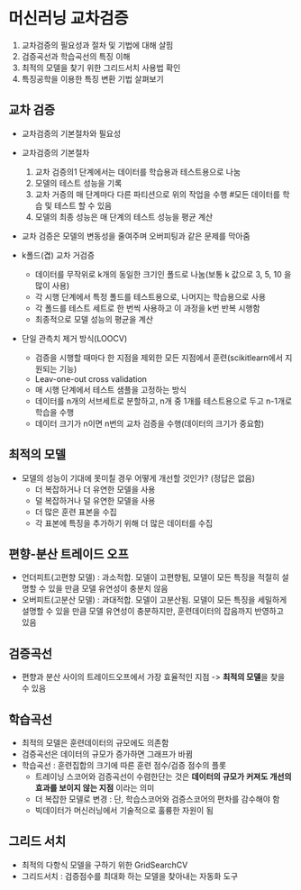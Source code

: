 # 머신러닝 교차검증

1. 교차검증의 필요성과 절차 및 기법에 대해 살핌
2. 검증곡선과 학습곡선의 특징 이해
3. 최적의 모델을 찾기 위한 그리드서치 사용법 확인
4. 특징공학을 이용한 특징 변환 기법 살펴보기

## 교차 검증

- 교차검증의 기본절차와 필요성
- 교차검증의 기본절차
  1. 교차 검증의1 단계에서는 데이터를 학습용과 테스트용으로 나눔
  2. 모델의 테스트 성능을 기록
  3. 교차 거증의 매 단계마다 다른 파티션으로 위의 작업을 수행 #모든 데이터를 학습 및 테스트 할 수 있음
  4. 모델의 최종 성능은 매 단계의 테스트 성능을 평균 계산
- 교차 검증은 모델의 변동성을 줄여주며 오버피팅과 같은 문제를 막아줌

- k폴드(겹) 교차 거검증
  - 데이터를 무작위로 k개의 동일한 크기인 폴드로 나눔(보통  k 값으로 3, 5, 10 을 많이 사용)
  - 각 시행 단계에서 특정 폴드를 테스트용으로, 나머지는 학습용으로 사용
  - 각 폴드를 테스트 세트로 한 번씩 사용하고 이 과정을 k번 반복 시행함
  - 최종적으로 모델 성능의 평균을 계산

- 단일 관측치 제거 방식(LOOCV)
  - 검증을 시행할 때마다 한 지점을 제외한 모든 지점에서 훈련(scikitlearn에서 지원되는 기능)
  - Leav-one-out cross validation
  - 매 시행 단계에서 테스트 샘플을 고정하는 방식
  - 데이터를 n개의 서브세트로 분할하고, n개 중 1개를 테스트용으로 두고 n-1개로 학습을 수행
  - 데이터 크기가 n이면 n번의 교차 검증을 수행(데이터의 크기가 중요함)



## 최적의 모델

- 모델의 성능이 기대에 못미칠 경우 어떻게 개선할 것인가? (정답은 없음)
  - 더 복잡하거나 더 유연한 모델을 사용
  - 덜 복잡하거나 덜 유연한 모델을 사용
  - 더 많은 훈련 표본을 수집
  - 각 표본에 특징을 추가하기 위해 더 많은 데이터를 수집



## 편향-분산 트레이드 오프

- 언더피트(고편향 모델) : 과소적합. 모델이 고편향됨, 모델이 모든 특징을 적절히 설명할 수 있을 만큼 모델 유연성이 충분치 않음
- 오버피트(고분산 모델) : 과대적합. 모델이 고분산됨. 모델이 모든 특징을 세밀하게 설명할 수 있을 만큼 모델 유연성이 충분하지만, 훈련데이터의 잡음까지 반영하고 있음



## 검증곡선

- 편향과 분산 사이의 트레이드오프에서 가장 효율적인 지점 -> **최적의 모델**을 찾을 수 있음



## 학습곡선

- 최적의 모델은 훈련데이터의 규모에도 의존함
- 검증곡선은 데이터의 규모가 증가하면 그래프가 바뀜
- 학습곡선 : 훈련집합의 크기에 따른 훈련 점수/검증 점수의 플롯
  - 트레이닝 스코어와 검증곡선이 수렴한단는 것은 **데이터의 규모가 커져도 개선의 효과를 보이지 않는 지점** 이라는 의미
  - 더 복잡한 모델로 변경 : 단, 학습스코어와 검증스코어의 편차를 감수해야 함
  - 빅데이터가 머신러닝에서 기술적으로 훌륭한 자원이 됨



## 그리드 서치

- 최적의 다항식 모델을 구하기 위한 GridSearchCV
- 그리드서치 : 검증점수를 최대화 하는 모델을 찾아내는 자동화 도구





























